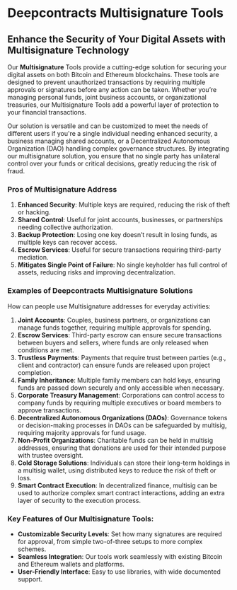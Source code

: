 # Deepcontracts Multisignature Tools

## Enhance the Security of Your Digital Assets with Multisignature Technology

Our **Multisignature** Tools provide a cutting-edge solution for securing your digital assets on both Bitcoin and Ethereum blockchains. These tools are designed to prevent unauthorized transactions by requiring multiple approvals or signatures before any action can be taken. Whether you’re managing personal funds, joint business accounts, or organizational treasuries, our Multisignature Tools add a powerful layer of protection to your financial transactions.

Our solution is versatile and can be customized to meet the needs of different users if you're a single individual needing enhanced security, a business managing shared accounts, or a Decentralized Autonomous Organization (DAO) handling complex governance structures.
By integrating our multisignature solution, you ensure that no single party has unilateral control over your funds or critical decisions, greatly reducing the risk of fraud.

### **Pros of Multisignature Address**

1. **Enhanced Security**: Multiple keys are required, reducing the risk of theft or hacking.
2. **Shared Control**: Useful for joint accounts, businesses, or partnerships needing collective authorization.
3. **Backup Protection**: Losing one key doesn’t result in losing funds, as multiple keys can recover access.
4. **Escrow Services**: Useful for secure transactions requiring third-party mediation.
5. **Mitigates Single Point of Failure**: No single keyholder has full control of assets, reducing risks and improving decentralization.

### **Examples of Deepcontracts Multisignature Solutions**

How can people use Multisignature addresses for everyday activities:

1. **Joint Accounts**: Couples, business partners, or organizations can manage funds together, requiring multiple approvals for spending.
2. **Escrow Services**: Third-party escrow can ensure secure transactions between buyers and sellers, where funds are only released when conditions are met.
3. **Trustless Payments**: Payments that require trust between parties (e.g., client and contractor) can ensure funds are released upon project completion.
4. **Family Inheritance**: Multiple family members can hold keys, ensuring funds are passed down securely and only accessible when necessary.
5. **Corporate Treasury Management**: Corporations can control access to company funds by requiring multiple executives or board members to approve transactions.
6. **Decentralized Autonomous Organizations (DAOs)**: Governance tokens or decision-making processes in DAOs can be safeguarded by multisig, requiring majority approvals for fund usage.
7. **Non-Profit Organizations**: Charitable funds can be held in multisig addresses, ensuring that donations are used for their intended purpose with trustee oversight.
8. **Cold Storage Solutions**: Individuals can store their long-term holdings in a multisig wallet, using distributed keys to reduce the risk of theft or loss.
9. **Smart Contract Execution**: In decentralized finance, multisig can be used to authorize complex smart contract interactions, adding an extra layer of security to the execution process.

### Key Features of Our Multisignature Tools:
- **Customizable Security Levels**: Set how many signatures are required for approval, from simple two-of-three setups to more complex schemes.
- **Seamless Integration**: Our tools work seamlessly with existing Bitcoin and Ethereum wallets and platforms.
- **User-Friendly Interface**: Easy to use libraries, with wide documented support.
